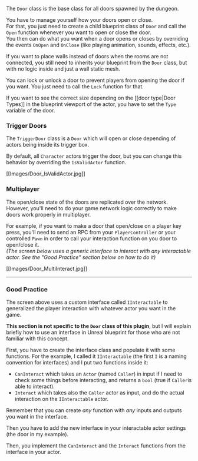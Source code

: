 The `Door` class is the base class for all doors spawned by the dungeon.

You have to manage yourself how your doors open or close.\
For that, you just need to create a child blueprint class of `Door` and call the `Open`  function whenever you want to open or close the door.\
You then can do what you want when a door opens or closes by overriding the events `OnOpen` and `OnClose` (like playing animation, sounds, effects, etc.).

If you want to place walls instead of doors when the rooms are not connected, you still need to inherits your blueprint from the `Door` class, but with no logic inside and just a wall static mesh.

You can lock or unlock a door to prevent players from opening the door if you want. You just need to call the `Lock` function for that.

If you want to see the correct size depending on the [[door type|Door Types]] in the blueprint viewport of the actor, you have to set the `Type` variable of the door.

### Trigger Doors

The `TriggerDoor` class is a `Door` which will open or close depending of actors being inside its trigger box.

By default, all `Character` actors trigger the door, but you can change this behavior by overriding the `IsValidActor` function.

[[Images/Door_IsValidActor.jpg]]

### Multiplayer

The open/close state of the doors are replicated over the network.\
However, you'll need to do your game network logic correctly to make doors work properly in multiplayer.

For example, if you want to make a door that open/close on a player key press, you'll need to send an RPC from your `PlayerController` or your controlled `Pawn` in order to call your interaction function on you door to open/close it.\
*(The screen below uses a generic interface to interact with any interactable actor. See the "Good Practice" section below on how to do it)*

[[Images/Door_MultiInteract.jpg]]

---

### Good Practice

The screen above uses a custom interface called `IInteractable` to generalized the player interaction with whatever actor you want in the game.

**This section is not specific to the `Door` class of this plugin**, but I will explain briefly how to use an interface in Unreal blueprint for those who are not familiar with this concept.

First, you have to create the interface class and populate it with some functions. For the example, I called it `IInteractable` (the first `I` is a naming convention for interfaces) and I put two functions inside it:
- `CanInteract` which takes an `Actor` (named `Caller`) in input if I need to check some things before interacting, and returns a `bool` (true if `Caller`is able to interact).
- `Interact` which takes also the `Caller` actor as input, and do the actual interaction on the `IInteractable` actor.

Remember that you can create *any* function with *any* inputs and outputs you want in the interface.

Then you have to add the new interface in your interactable actor settings (the door in my example).

<!-- put an image here -->

Then, you implement the `CanInteract` and the `Interact` functions from the interface in your actor.
